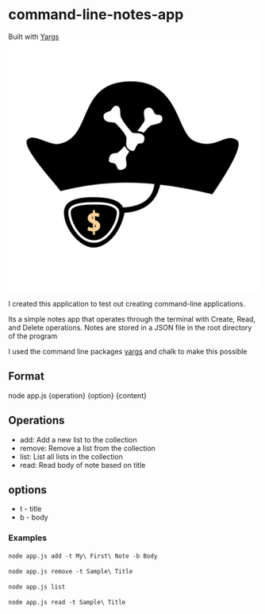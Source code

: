 # command-line-notes-app

Built with [Yargs](https://www.npmjs.com/package/yargs)
![Yargs Logo](yargs-logo.png)

I created this application to test out creating command-line applications.

Its a simple notes app that operates through the terminal with Create, Read, and Delete operations.
Notes are stored in a JSON file in the root directory of the program

I used the command line packages [yargs](https://www.npmjs.com/package/yargs) and chalk to make this possible

## Format

node app.js {operation} {option} {content}

## Operations

- add: Add a new list to the collection
- remove: Remove a list from the collection
- list: List all lists in the collection
- read: Read body of note based on title

## options

- t - title
- b - body

### Examples

`node app.js add -t My\ First\ Note -b Body`

`node app.js remove -t Sample\ Title`

`node app.js list`

`node app.js read -t Sample\ Title`

